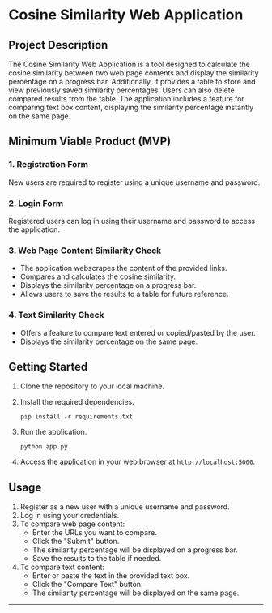 
# Cosine Similarity Web Application

## Project Description

The Cosine Similarity Web Application is a tool designed to calculate the cosine similarity between two web page contents and display the similarity percentage on a progress bar. Additionally, it provides a table to store and view previously saved similarity percentages. Users can also delete compared results from the table. The application includes a feature for comparing text box content, displaying the similarity percentage instantly on the same page.

## Minimum Viable Product (MVP)

### 1. Registration Form

New users are required to register using a unique username and password.

### 2. Login Form

Registered users can log in using their username and password to access the application.

### 3. Web Page Content Similarity Check

- The application webscrapes the content of the provided links.
- Compares and calculates the cosine similarity.
- Displays the similarity percentage on a progress bar.
- Allows users to save the results to a table for future reference.

### 4. Text Similarity Check

- Offers a feature to compare text entered or copied/pasted by the user.
- Displays the similarity percentage on the same page.

## Getting Started

1. Clone the repository to your local machine.
   
2. Install the required dependencies.
   ```
   pip install -r requirements.txt
   ```

3. Run the application.
   ```
   python app.py
   ```

4. Access the application in your web browser at `http://localhost:5000`.

## Usage

1. Register as a new user with a unique username and password.
2. Log in using your credentials.
3. To compare web page content:
   - Enter the URLs you want to compare.
   - Click the "Submit" button.
   - The similarity percentage will be displayed on a progress bar.
   - Save the results to the table if needed.
4. To compare text content:
   - Enter or paste the text in the provided text box.
   - Click the "Compare Text" button.
   - The similarity percentage will be displayed on the same page.


---
